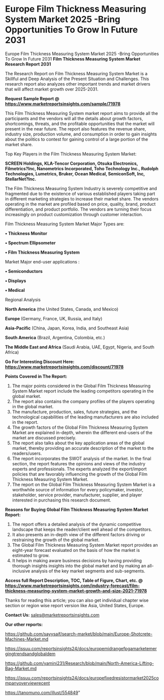 # Europe Film Thickness Measuring System Market 2025 -Bring Opportunities To Grow In Future 2031
Europe Film Thickness Measuring System Market 2025 -Bring Opportunities To Grow In Future 2031
<strong>Film Thickness Measuring System Market Research Report 2031</strong>

The Research Report on Film Thickness Measuring System Market is a Skillful and Deep Analysis of the Present Situation and Challenges. This research report also analyzes other important trends and market drivers that will affect market growth over 2025-2031.

<strong>Request Sample Report @ <a href=https://www.marketreportsinsights.com/sample/71978>https://www.marketreportsinsights.com/sample/71978</a></strong>

This Film Thickness Measuring System market report aims to provide all the participants and the vendors will all the details about growth factors, shortcomings, threats, and the profitable opportunities that the market will present in the near future. The report also features the revenue share, industry size, production volume, and consumption in order to gain insights about the politics to contest for gaining control of a large portion of the market share.

Top Key Players in the Film Thickness Measuring System Market:

<strong>SCREEN Holdings, KLA-Tencor Corporation, Otsuka Electronics, Filmetrics?Inc, Nanometrics Incorporated, Toho Technology Inc., Rudolph Technologies, Lumetrics, Bruker, Ocean Medical, SemiconSoft, Inc, StellarNet?Inc.</strong>

The Film Thickness Measuring System Industry is severely competitive and fragmented due to the existence of various established players taking part in different marketing strategies to increase their market share. The vendors operating in the market are profiled based on price, quality, brand, product differentiation, and product portfolio. The vendors are turning their focus increasingly on product customization through customer interaction.

Film Thickness Measuring System Market Major Types are:

<strong>• Thickness Monitor

• Spectrum Ellipsometer

• Film Thickness Measuring System</strong>

Market Major end-user applications :

<strong>• Semiconductors

• Displays

• Medical</strong>

Regional Analysis

</u><strong><b>North America</b></strong> (the United States, Canada, and Mexico)

<strong><b>Europe </b></strong>(Germany, France, UK, Russia, and Italy)

<strong><b>Asia-Pacific</b></strong> (China, Japan, Korea, India, and Southeast Asia)

<strong><b>South America</b></strong> (Brazil, Argentina, Colombia, etc.)

<strong><b>The Middle East and Africa</b></strong> (Saudi Arabia, UAE, Egypt, Nigeria, and South Africa)

<strong>Go For Interesting Discount Here: <a href=https://www.marketreportsinsights.com/discount/71978>https://www.marketreportsinsights.com/discount/71978</a></strong>

<strong>Points Covered in The Report:</strong>
<ol>
  <li>The major points considered in the Global Film Thickness Measuring System Market report include the leading competitors operating in the global market.</li>
  <li>The report also contains the company profiles of the players operating in the global market.</li>
  <li>The manufacture, production, sales, future strategies, and the technological capabilities of the leading manufacturers are also included in the report.</li>
  <li>The growth factors of the Global Film Thickness Measuring System Market are explained in-depth, wherein the different end-users of the market are discussed precisely.</li>
  <li>The report also talks about the key application areas of the global market, thereby providing an accurate description of the market to the readers/users.</li>
  <li>The report incorporates the SWOT analysis of the market. In the final section, the report features the opinions and views of the industry experts and professionals. The experts analyzed the export/import policies that are favorably influencing the growth of the Global Film Thickness Measuring System Market.</li>
  <li>The report on the Global Film Thickness Measuring System Market is a worthwhile source of information for every policymaker, investor, stakeholder, service provider, manufacturer, supplier, and player interested in purchasing this research document.</li>
</ol>
<strong>Reasons for Buying Global Film Thickness Measuring System Market Report:</strong>

<ol>
  <li>The report offers a detailed analysis of the dynamic competitive landscape that keeps the reader/client well ahead of the competitors.</li>
  <li>It also presents an in-depth view of the different factors driving or restraining the growth of the global market.</li>
  <li>The Global Film Thickness Measuring System Market report provides an eight-year forecast evaluated on the basis of how the market is estimated to grow.</li>
  <li>It helps in making aware business decisions by having providing thorough insights insights into the global market and by making an all-inclusive analysis of the key market segments and sub-segments.</li>
</ol>
<strong>Access full Report Description, TOC, Table of Figure, Chart, etc. @ <a href=https://www.marketreportsinsights.com/industry-forecast/film-thickness-measuring-system-market-growth-and-size-2021-71978>https://www.marketreportsinsights.com/industry-forecast/film-thickness-measuring-system-market-growth-and-size-2021-71978</a></strong>


Thanks for reading this article; you can also get individual chapter wise section or region wise report version like Asia, United States, Europe.

<strong>Contact Us:</strong>
sales@marketreportsinsights.com

<strong>Our other reports:</strong>

<a href=https://github.com/sayysaif/search-market/blob/main/Europe-Shotcrete-Machines-Market.md>https://github.com/sayysaif/search-market/blob/main/Europe-Shotcrete-Machines-Market.md</a>

<a href=https://issuu.com/reportsinsights24/docs/europemidrangefpgamarketemergingtrendsandglobaldem>https://issuu.com/reportsinsights24/docs/europemidrangefpgamarketemergingtrendsandglobaldem</a>

<a href=https://github.com/yamini231/Research/blob/main/North-America-Lifting-Bag-Market.md>https://github.com/yamini231/Research/blob/main/North-America-Lifting-Bag-Market.md</a>

<a href=https://issuu.com/reportsinsights24/docs/europefixedresistormarket2025companyoverviewrecent>https://issuu.com/reportsinsights24/docs/europefixedresistormarket2025companyoverviewrecent</a>

<a href=https://tanomuno.com/illust/554849>https://tanomuno.com/illust/554849</a>"
